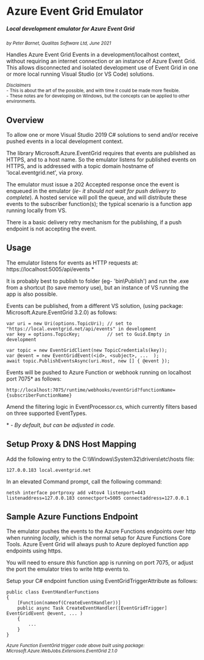# Azure Event Grid Emulator
##### Local development emulator for Azure Event Grid
<sub>_by Peter Barnet, Qualitas Software Ltd, June 2021_<sub>



Handles Azure Event Grid Events in a development/localhost context, without requiring an internet connection or an instance of Azure Event Grid.  This allows disconnected and isolated development use of Event Grid in one or more local running Visual Studio (or VS Code) solutions.

<sub>_Disclaimers_</sub>
<br/><sub>- This is about the art of the possible, and with time it could be made more flexible.</sub>
<br/><sub>- These notes are for developing on Windows, but the concepts can be applied to other environments.</sub>
<br/>
    

## Overview

To allow one or more Visual Studio 2019 C# solutions to send and/or receive pushed events in a local development context.
    
The library Microsoft.Azure.EventGrid requires that events are published as HTTPS, and to a host name.  So the emulator listens for published events on HTTPS, and is addressed with a topic domain hostname of 'local.eventgrid.net', via proxy.  

The emulator must issue a 202 Accepted response once the event is enqueued in the emulator (_ie- it should not wait for push delivery to complete_).  A hosted service will poll the queue, and will distribute these events to the subscriber function(s); the typical scenario is a function app running locally from VS.  
    
There is a basic delivery retry mechanism for the publishing, if a push endpoint is not accepting the event.

    
## Usage

The emulator listens for events as HTTP requests at: https://localhost:5005/api/events *

It is probably best to publish to folder (eg- 'bin\Publish') and run the .exe from a shortcut (to save memory use), but an instance of VS running the app is also possible.

Events can be published, from a different VS solution, (using package: Microsoft.Azure.EventGrid 3.2.0) as follows:

    var uri = new Uri(options.TopicUri); // set to "https://local.eventgrid.net/api/events" in development
    var key = options.TopicKey;          // set to Guid.Empty in development
    
    var topic = new EventGridClient(new TopicCredentials(key));
    var @event = new EventGridEvent(<id>, <subject>, ...  );
    await topic.PublishEventsAsync(uri.Host, new [] { @event });  
    
Events will be pushed to Azure Function or webhook running on localhost port 7075* as follows:

    http://localhost:7075/runtime/webhooks/eventGrid?functionName={subscriberFunctionName}

Amend the filtering logic in EventProcessor.cs, which currently filters based on three supported EventTypes.

\* - _By default, but can be adjusted in code._


## Setup Proxy & DNS Host Mapping

Add the following entry to the C:\Windows\System32\drivers\etc\hosts file:

    127.0.0.183 local.eventgrid.net

In an elevated Command prompt, call the following command:

    netsh interface portproxy add v4tov4 listenport=443 listenaddress=127.0.0.183 connectport=5005 connectaddress=127.0.0.1


## Sample Azure Functions Endpoint

The emulator pushes the events to the Azure Functions endpoints over http when running _locally_, which is the normal setup for Azure Functions Core Tools.  Azure Event Grid will always push to Azure deployed function app endpoints using https.  

You will need to ensure _this_ function app is running on port 7075, or adjust the port the emulator tries to write http events to.

Setup your C# endpoint function using EventGridTriggerAttribute as follows:

    public class EventHandlerFunctions
    {
        [Function(nameof(CreateEventHandler))]
        public async Task CreateEventHandler([EventGridTrigger] EventGridEvent @event, ... )
        {
            ...
        }
    }

<sub>_Azure Function EventGrid trigger code above built using package: Microsoft.Azure.WebJobs.Extensions.EventGrid 2.1.0_</sub>

    




